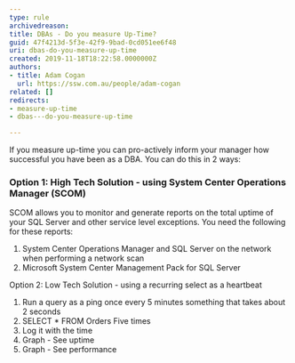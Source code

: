 ```yaml
---
type: rule
archivedreason: 
title: ​DBAs - Do you measure Up-Time?
guid: 47f4213d-5f3e-42f9-9bad-0cd051ee6f48
uri: dbas-do-you-measure-up-time
created: 2019-11-18T18:22:58.0000000Z
authors:
- title: Adam Cogan
  url: https://ssw.com.au/people/adam-cogan
related: []
redirects:
- measure-up-time
- dbas---do-you-measure-up-time

---
```


If you measure up-time you can pro-actively inform your manager how successful you have been as a DBA. You can do this in 2 ways:

### Option 1: High Tech Solution - using System Center Operations Manager (SCOM)

SCOM allows you to monitor and generate reports on the total uptime of your SQL Server and other service level exceptions. You need the following for these reports:

1. System Center Operations Manager and SQL Server on the network when performing a network scan
2. Microsoft System Center Management Pack for SQL Server


<!--endintro-->
Option 2: Low Tech Solution - using a recurring select as a heartbeat
1. Run a query as a ping once every 5 minutes something that takes about 2 seconds
2. SELECT \* FROM Orders Five times
3. Log it with the time
4. Graph - See uptime
5. Graph - See performance
